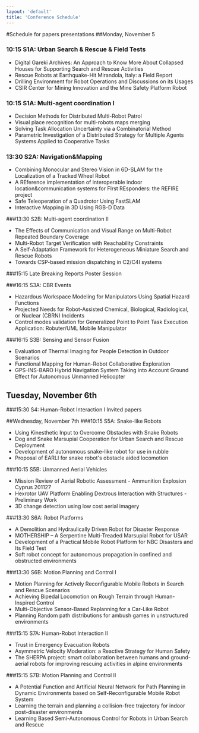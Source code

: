 ```yaml
---
layout: 'default'
title: 'Conference Schedule'
---
```


#Schedule for papers presentations
##Monday, November 5

### 10:15 S1A: Urban Search & Rescue & Field Tests
* Digital Gareki Archives: An Approach to Know More About Collapsed Houses for Supporting Search and Rescue Activities
* Rescue Robots at Earthquake-Hit Mirandola, Italy: a Field Report
* Drilling Environment for Robot Operations and Discussions on its Usages
* CSIR Center for Mining Innovation and the Mine Safety Platform Robot

### 10:15 S1A: Multi-agent coordination I
- Decision Methods for Distributed Multi-Robot Patrol
- Visual place recognition for multi-robots maps merging
- Solving Task Allocation Uncertainty via a Combinatorial Method
- Parametric Investigation of a Distributed Strategy for Multiple Agents Systems Applied to Cooperative Tasks

### 13:30 S2A: Navigation&Mapping
- Combining Monocular and Stereo Vision in 6D-SLAM for the Localization of a Tracked Wheel Robot
- A REference implementation of interoperable indoor location&communication systems for FIrst REsponders: the REFIRE project
- Safe Teleoperation of a Quadrotor Using FastSLAM
- Interactive Mapping in 3D Using RGB-D Data

###13:30 S2B: Multi-agent coordination II
- The Effects of Communication and Visual Range on Multi-Robot Repeated Boundary Coverage
- Multi-Robot Target Verification with Reachability Constraints
- A Self-Adaptation Framework for Heterogeneous Miniature Search and Rescue Robots
- Towards CSP-based mission dispatching in C2/C4I systems

###15:15 Late Breaking Reports Poster Session 

###16:15 S3A: CBR Events
- Hazardous Workspace Modeling for Manipulators Using Spatial Hazard Functions
- Projected Needs for Robot-Assisted Chemical, Biological, Radiological, or Nuclear (CBRN) Incidents
- Control modes validation for Generalized Point to Point Task Execution  Application: Robuter/UML Mobile Manipulator

###16:15 S3B: Sensing and Sensor Fusion
- Evaluation of Thermal Imaging for People Detection in Outdoor Scenarios
- Functional Mapping for Human-Robot Collaborative Exploration
- GPS-INS-BARO Hybrid Navigation System Taking into Account Ground Effect for Autonomous Unmanned Helicopter

## Tuesday, November 6th
###15:30 S4: Human-Robot Interaction I
Invited papers

##Wednesday, November 7th
###10:15 S5A: Snake-like Robots
- Using Kinesthetic Input to Overcome Obstacles with Snake Robots
- Dog and Snake Marsupial Cooperation for Urban Search and Rescue Deployment 
- Development of autonomous snake-like robot  for use in rubble
- Proposal of EARLI for snake robot's obstacle aided locomotion

###10:15 S5B: Unmanned Aerial Vehicles
- Mission Review of Aerial Robotic Assessment - Ammunition Explosion Cyprus 201127
- Hexrotor UAV Platform Enabling Dextrous Interaction with Structures - Preliminary Work
- 3D change detection using low cost aerial imagery

###13:30 S6A: Robot Platforms
- A Demolition and Hydraulically Driven Robot for Disaster Response
- MOTHERSHIP – A Serpentine Multi-Treaded Marsupial Robot for USAR 
- Development of a Practical Mobile Robot Platform for NBC Disasters  and Its Field Test
- Soft robot concept for autonomous propagation in confined and obstructed environments

###13:30 S6B: Motion Planning and Control I
- Motion Planning for Actively Reconfigurable Mobile Robots in Search and Rescue Scenarios
- Achieving Bipedal Locomotion on Rough Terrain through Human-Inspired Control
- Multi-Objective Sensor-Based Replanning for a Car-Like Robot
- Planning Random path distributions for ambush games in unstructured environments

###15:15 S7A: Human-Robot Interaction II
- Trust in Emergency Evacuation Robots
- Asymmetric Velocity Moderation: a Reactive Strategy for Human Safety
- The SHERPA project: smart collaboration between humans and ground-aerial robots for improving rescuing activities in alpine environments

###15:15 S7B: Motion Planning and Control II
- A Potential Function and Artificial Neural Network for Path Planning in Dynamic Environments based on Self-Reconfigurable Mobile Robot System 
- Learning the terrain and planning a collision-free trajectory for indoor post-disaster environments
- Learning Based Semi-Autonomous Control for Robots in Urban Search and Rescue
